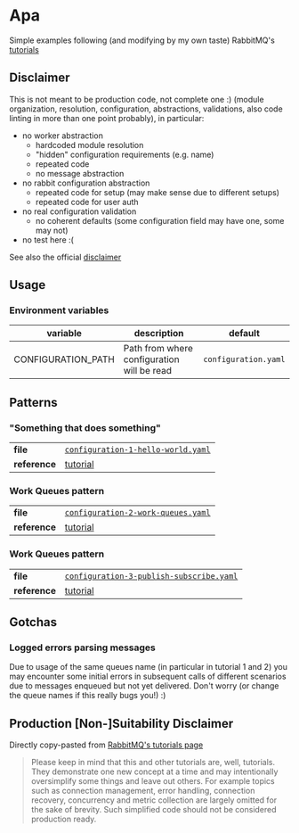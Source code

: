 # Apa

Simple examples following (and modifying by my own taste) RabbitMQ's [tutorials](https://www.rabbitmq.com/getstarted.html)

## Disclaimer

This is not meant to be production code, not complete one :)
(module organization, resolution, configuration, abstractions, validations, also code linting in more than one point probably), in particular:

 * no worker abstraction
   * hardcoded module resolution
   * "hidden" configuration requirements (e.g. name)
   * repeated code
   * no message abstraction
 * no rabbit configuration abstraction
   * repeated code for setup (may make sense due to different setups)
   * repeated code for user auth
 * no real configuration validation
   * no coherent defaults (some configuration field may have one, some may not)
 * no test here :(

See also the official [disclaimer](#disclaimer)

## Usage

### Environment variables

| variable           | description                                | default              |
| ------------------ | ------------------------------------------ | -------------------- |
| CONFIGURATION_PATH | Path from where configuration will be read | `configuration.yaml` |

## Patterns

### "Something that does something"

|               |                                                                          |
| ------------- | ------------------------------------------------------------------------ |
| **file**      | [`configuration-1-hello-world.yaml`](./configuration-1-hello-world.yaml) |
| **reference** | [tutorial](https://www.rabbitmq.com/tutorials/tutorial-one-elixir.html)  |

### Work Queues pattern

|               |                                                                          |
| ------------- | ------------------------------------------------------------------------ |
| **file**      | [`configuration-2-work-queues.yaml`](./configuration-2-work-queues.yaml) |
| **reference** | [tutorial](https://www.rabbitmq.com/tutorials/tutorial-two-elixir.html)  |

### Work Queues pattern

|               |                                                                                      |
| ------------- | ------------------------------------------------------------------------------------ |
| **file**      | [`configuration-3-publish-subscribe.yaml`](./configuration-3-publish-subscribe.yaml) |
| **reference** | [tutorial](https://www.rabbitmq.com/tutorials/tutorial-two-elixir.html)              |

## Gotchas

### Logged errors parsing messages

Due to usage of the same queues name (in particular in tutorial 1 and 2) you may encounter some initial errors in subsequent calls of different scenarios due to messages enqueued but not yet delivered. Don't worry (or change the queue names if this really bugs you!) :)

## <a name="disclaimer"></a> Production \[Non-\]Suitability Disclaimer

Directly copy-pasted from [RabbitMQ's tutorials page](https://www.rabbitmq.com/tutorials)

 > Please keep in mind that this and other tutorials are, well, tutorials. They demonstrate one new concept at a time and may intentionally oversimplify some things and leave out others. For example topics such as connection management, error handling, connection recovery, concurrency and metric collection are largely omitted for the sake of brevity. Such simplified code should not be considered production ready.
